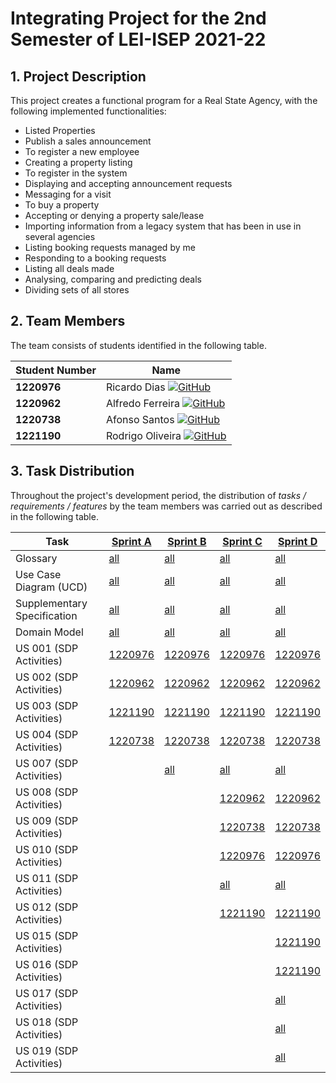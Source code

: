 # Integrating Project for the 2nd Semester of LEI-ISEP 2021-22

## 1. Project Description

This project creates a functional program for a Real State Agency, with the following implemented functionalities:

- Listed Properties
-	Publish a sales announcement
-	To register a new employee
-	Creating a property listing
-	To register in the system
-	Displaying and accepting announcement requests
-	Messaging for a visit
-	To buy a property
- Accepting or denying a property sale/lease
-	Importing information from a legacy system that has been in use in several agencies
-	Listing booking requests managed by me
-	Responding to a booking requests
-	Listing all deals made
-	Analysing, comparing and predicting deals
-	Dividing sets of all stores

## 2. Team Members

The team consists of students identified in the following table.

| Student Number | Name             |
|----------------|------------------|
| **1220976**    | Ricardo Dias [![GitHub](https://img.shields.io/badge/GitHub-181717?logo=github&logoColor=white&style=flat-square)](https://github.com/Smurfix7)|
| **1220962**    | Alfredo Ferreira [![GitHub](https://img.shields.io/badge/GitHub-181717?logo=github&logoColor=white&style=flat-square)](https://github.com/AlfredoFerreira04) |
| **1220738**    | Afonso Santos [![GitHub](https://img.shields.io/badge/GitHub-181717?logo=github&logoColor=white&style=flat-square)](https://github.com/Fonners)    |
| **1221190**    | Rodrigo Oliveira [![GitHub](https://img.shields.io/badge/GitHub-181717?logo=github&logoColor=white&style=flat-square)](https://github.com/rodrigom-oliveira) |

## 3. Task Distribution ###

Throughout the project's development period, the distribution of _tasks / requirements / features_ by the team members
was carried out as described in the following table.

| Task                        | [Sprint A](sprintA/Readme.md)                                                              | [Sprint B](sprintB/Readme.md)                                                              | [Sprint C](sprintC/Readme.md)                                                              | [Sprint D](sprintD/Readme.md)                                                              |
|-----------------------------|--------------------------------------------------------------------------------------------|--------------------------------------------------------------------------------------------|--------------------------------------------------------------------------------------------|--------------------------------------------------------------------------------------------|
| Glossary                    | [all](sprintA/global-artifacts/01.requirements-engineering/glossary.md)                    | [all](sprintB/global-artifacts/01.requirements-engineering/glossary.md)                    | [all](sprintC/global-artifacts/01.requirements-engineering/glossary.md)                    | [all](sprintD/global-artifacts/01.requirements-engineering/glossary.md)                    |
| Use Case Diagram (UCD)      | [all](sprintA/global-artifacts/01.requirements-engineering/use-case-diagram.md)            | [all](sprintB/global-artifacts/01.requirements-engineering/use-case-diagram.md)            | [all](sprintC/global-artifacts/01.requirements-engineering/use-case-diagram.md)            | [all](sprintD/global-artifacts/01.requirements-engineering/use-case-diagram.md)            |
| Supplementary Specification | [all](sprintA/global-artifacts/01.requirements-engineering/supplementary-specification.md) | [all](sprintB/global-artifacts/01.requirements-engineering/supplementary-specification.md) | [all](sprintC/global-artifacts/01.requirements-engineering/supplementary-specification.md) | [all](sprintD/global-artifacts/01.requirements-engineering/supplementary-specification.md) |
| Domain Model                | [all](sprintA/global-artifacts/02.analysis/Readme.md)                                      | [all](sprintB/global-artifacts/02.analysis/Readme.md)                                      | [all](sprintC/global-artifacts/02.analysis/Readme.md)                                      | [all](sprintD/global-artifacts/02.analysis/Readme.md)                                      |
| US 001 (SDP Activities)     | [1220976](sprintA/us001/Readme.md)                                                         | [1220976](sprintB/us001/Readme.md)                                                         | [1220976](sprintC/us001/Readme.md)                                                         | [1220976](sprintD/us001/Readme.md)                                                         |
| US 002 (SDP Activities)     | [1220962](sprintA/us002/Readme.md)                                                         | [1220962](sprintB/us002/Readme.md)                                                         | [1220962](sprintC/us002/Readme.md)                                                         | [1220962](sprintD/us002/Readme.md)                                                         |
| US 003 (SDP Activities)     | [1221190](sprintA/us003/Readme.md)                                                         | [1221190](sprintB/us003/Readme.md)                                                         | [1221190](sprintC/us003/Readme.md)                                                         | [1221190](sprintD/us003/Readme.md)                                                         |
| US 004 (SDP Activities)     | [1220738](sprintA/us004/Readme.md)                                                         | [1220738](sprintB/us004/Readme.md)                                                         | [1220738](sprintC/us004/Readme.md)                                                         | [1220738](sprintD/us004/Readme.md)                                                         |
| US 007 (SDP Activities)     |                                                                                            | [all](sprintB/us007/Readme.md)                                                             | [all](sprintC/us007/Readme.md)                                                             | [all](sprintD/us007/Readme.md)                                                             |
| US 008 (SDP Activities)     |                                                                                            |                                                                                            | [1220962](sprintC/us008/Readme.md)                                                         | [1220962](sprintD/us008/Readme.md)                                                         |
| US 009 (SDP Activities)     |                                                                                            |                                                                                            | [1220738](sprintC/us009/Readme.md)                                                         | [1220738](sprintD/us009/Readme.md)                                                         |
| US 010 (SDP Activities)     |                                                                                            |                                                                                            | [1220976](sprintC/us010/Readme.md)                                                         | [1220976](sprintD/us010/Readme.md)                                                         |
| US 011 (SDP Activities)     |                                                                                            |                                                                                            | [all](sprintC/us011/Readme.md)                                                             | [all](sprintD/us011/Readme.md)                                                             |
| US 012 (SDP Activities)     |                                                                                            |                                                                                            | [1221190](sprintC/us012/Readme.md)                                                         | [1221190](sprintD/us012/Readme.md)                                                         |
| US 015 (SDP Activities)     |                                                                                            |                                                                                            |                                                                                            | [1221190](sprintD/us015/Readme.md)                                                         |
| US 016 (SDP Activities)     |                                                                                            |                                                                                            |                                                                                            | [1221190](sprintD/us016/Readme.md)                                                         |
| US 017 (SDP Activities)     |                                                                                            |                                                                                            |                                                                                            | [all](sprintD/us017/Readme.md)                                                             |
| US 018 (SDP Activities)     |                                                                                            |                                                                                            |                                                                                            | [all](sprintD/us018/Readme.md)                                                             |
| US 019 (SDP Activities)     |                                                                                            |                                                                                            |                                                                                            | [all](sprintD/us019/Readme.md)                                                             |




